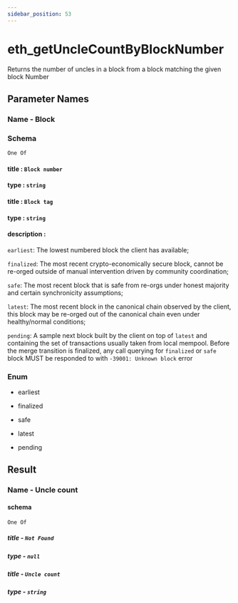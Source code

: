 ```yaml
---
sidebar_position: 53
---
```


# eth_getUncleCountByBlockNumber

Returns the number of uncles in a block from a block matching the given block Number

## Parameter Names

### Name - Block 

### Schema
`One Of`
#### title : `Block number`

#### type : `string`

#### title : `Block tag`

#### type : `string`

#### description :

`earliest`: The lowest numbered block the client has available;

`finalized`: The most recent crypto-economically secure block, cannot be re-orged outside of manual intervention driven by community coordination;

`safe`: The most recent block that is safe from re-orgs under honest majority and certain synchronicity assumptions;

`latest`: The most recent block in the canonical chain observed by the client, this block may be re-orged out of the canonical chain even under healthy/normal conditions;

`pending`: A sample next block built by the client on top of `latest` and containing the set of transactions usually taken from local mempool. Before the merge transition is finalized, any call querying for `finalized` or `safe` block MUST be responded to with `-39001: Unknown block` error

### Enum

- earliest

- finalized

- safe

- latest

- pending

## Result

### Name - Uncle count

#### schema 
`One Of`
##### title - `Not Found`
##### type - `null`

##### title - `Uncle count`
##### type - `string`

